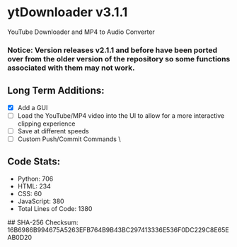 # ytDownloader v3.1.1
YouTube Downloader and MP4 to Audio Converter
### Notice: Version releases v2.1.1 and before have been ported over from the older version of the repository so some functions associated with them may not work. 
## Long Term Additions:
- [x] Add a GUI
- [ ] Load the YouTube/MP4 video into the UI to allow for a more interactive clipping experience
- [ ] Save at different speeds
- [ ] Custom Push/Commit Commands
<Lines of Code>\
## Code Stats:
- Python: 706
- HTML: 234
- CSS: 60
- JavaScript: 380
- Total Lines of Code: 1380 
<Lines of Code/>
## SHA-256 Checksum:
16B6986B994675A5263EFB764B9B43BC297413336E536F0DC229C8E65EAB0D20
